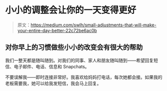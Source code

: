 # 小小的调整会让你的一天变得更好

> 原文：<https://medium.com/swlh/small-adjustments-that-will-make-your-entire-day-better-22c72be6ac0b>

## 对你早上的习惯做些小小的改变会有很大的帮助

我们一整天都是随叫随到。对我们的同事、家人和朋友随叫随到——希望回复短信、电子邮件、电话、信息和 Snapchats。

不要误解我——即时连接非常好。我喜欢给妈妈打电话，每次她都会接。如果我的老板需要我，她可以给我发短信，我会马上回复。